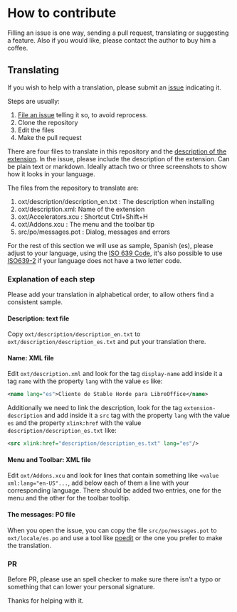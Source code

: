 # How to contribute

Filling an issue is one way, sending a pull request, translating
or suggesting a feature. Also if you would like, please contact
the author to buy him a coffee.

## Translating

If you wish to help with a translation, please submit an
[issue](https://github.com/ikks/libreoffice-stable-diffusion/issues)
indicating it.

Steps are usually:

1. [File an issue](https://github.com/ikks/libreoffice-stable-diffusion/issues)
  telling it so, to avoid reprocess.
1. Clone the repository
1. Edit the files
1. Make the pull request

There are four files to translate in this repository and
the [description of the extension](https://extensions.libreoffice.org/en/extensions/show/99431).
In the issue, please include the description of the extension.  Can be
plain text or markdown.  Ideally attach two or three screenshots to show
how it looks in your language.

The files from the repository to translate are:

1. oxt/description/description_en.txt : The description when installing
1. oxt/description.xml: Name of the extension
1. oxt/Accelerators.xcu : Shortcut Ctrl+Shift+H
1. oxt/Addons.xcu : The menu and the toolbar tip
1. src/po/messages.pot : Dialog, messages and errors

For the rest of this section we will use as sample, Spanish (es),
please adjust to your language, using the
[ISO 639 Code](https://en.wikipedia.org/wiki/List_of_ISO_639_language_codes),
it's also possible to use
[ISO639-2](https://www.loc.gov/standards/iso639-2/php/English_list.php)
if your language does not have a two letter code.


### Explanation of each step

Please add your translation in alphabetical order, to
allow others find a consistent sample.

#### Description: text file

Copy `oxt/description/description_en.txt` to
`oxt/description/description_es.txt` and put your translation there.

#### Name: XML file

Edit `oxt/description.xml` and look for the tag `display-name` add
inside it a tag `name` with the property `lang` with the value `es`
like:

```xml
<name lang="es">Cliente de Stable Horde para LibreOffice</name>
```

Additionally we need to link the description, look for the tag
`extension-description` and add inside it a `src` tag with
the property `lang` with the value `es` and the property
`xlink:href` with the value `description/description_es.txt` like:

```xml
<src xlink:href="description/description_es.txt" lang="es"/>
```

#### Menu and Toolbar: XML file

Edit `oxt/Addons.xcu` and look for lines that contain something like
`<value xml:lang="en-US"...`, add below each of them a line with
your corresponding language. There should be added two entries,
one for the menu and the other for the toolbar tooltip.

#### The messages: PO file

When you open the issue, you can copy the file `src/po/messages.pot`
to `oxt/locale/es.po` and use a tool like [poedit](https://poedit.net/) or the one you
prefer to make the translation.

### PR

Before PR, please use an spell checker to make sure there isn't a typo
or something that can lower your personal signature.

Thanks for helping with it.

